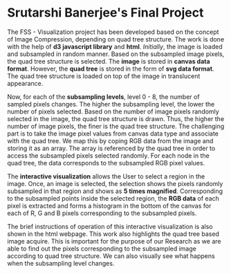 # Srutarshi Banerjee's Final Project


The FSS - Visualization project has been developed based on the concept of Image Compression, depending on quad tree structure. The work is done with the help of **d3 javascript library** and **html**. *Initially*, the image is loaded and subsampled in random manner. Based on the subsampled image pixels, the quad tree structure is selected. The **image** is stored in **canvas data format**. However, the **quad tree** is stored in the form of **svg data format**. The quad tree structure is loaded on top of the image in translucent appearance.


Now, for each of the **subsampling levels**, level 0 - 8, the number of sampled pixels changes. The higher the subsampling level, the lower the number of pixels selected. Based on the number of image pixels randomly selected in the image, the quad tree structure is drawn. Thus, the higher the number of image pixels, the finer is the quad tree structure. The challenging part is to take the image pixel values from canvas data type and associate with the quad tree. We map this by coping RGB data from the image and storing it as an array. The array is referenced by the quad tree in order to access the subsampled pixels selected randomly. For each node in the quad tree, the data corresponds to the subsampled RGB pixel values.


The **interactive visualization** allows the User to select a region in the image. Once, an image is selected, the selection shows the pixels randomly subsampled in that region and shows as **5 times magnified**. Corresponding to the subsampled points inside the selected region, the **RGB data** of each pixel is extracted and forms a histogram in the bottom of the canvas for each of R, G and B pixels corresponding to the subsampled pixels.


The brief instructions of operation of this interactive visualization is also shown in the html webpage. This work also highlights the quad tree based image acquire. This is important for the purpose of our Research as we are able to find out the pixels corresponding to the subsampled image according to quad tree structure. We can also visually see what happens when the subsampling level changes.
